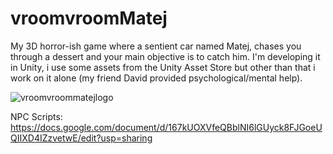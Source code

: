 # vroomvroomMatej
My 3D horror-ish game where a sentient car named Matej, chases you through a dessert and your main objective is to catch him. I'm developing it in Unity, i use some assets from the Unity Asset Store but other than that i work on it alone (my friend David provided psychological/mental help).

![vroomvroommatejlogo](https://user-images.githubusercontent.com/125741066/220130158-6b3be1c3-97d8-4ade-82e7-72cd2bd63ba7.png)


NPC Scripts: https://docs.google.com/document/d/167kUOXVfeQBblNI6lGUyck8FJGoeUQIIXD4IZzvetwE/edit?usp=sharing
